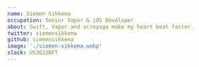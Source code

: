 ```yaml
---
name: Siemen Sikkema
occupation: Senior Vapor & iOS Developer
about: Swift, Vapor and acroyoga make my heart beat faster.
twitter: siemensikkema
github: siemensikkema
image: './siemen-sikkema.webp'
slack: US3G1SBFT
---
```

